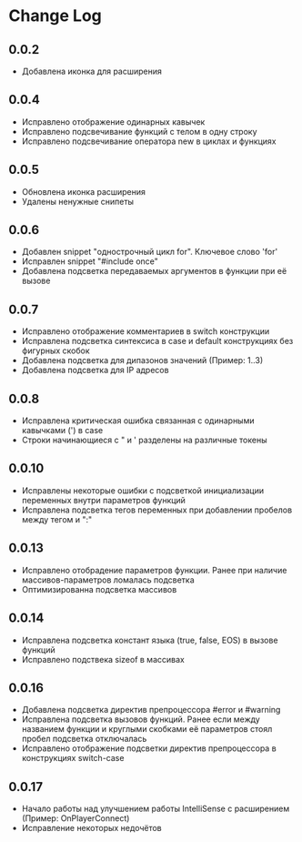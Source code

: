 # Change Log

## 0.0.2

- Добавлена иконка для расширения

## 0.0.4

- Исправлено отображение одинарных кавычек
- Исправлено подсвечивание функций с телом в одну строку
- Исправлено подсвечивание оператора new в циклах и функциях

## 0.0.5

- Обновлена иконка расширения
- Удалены ненужные снипеты

## 0.0.6

- Добавлен snippet "однострочный цикл for". Ключевое слово 'for'
- Исправлен snippet "#include once"
- Добавлена подсветка передаваемых аргументов в функции при её вызове

## 0.0.7

- Исправлено отображение комментариев в switch конструкции
- Исправлена подсветка синтексиса в case и default конструкциях без фигурных скобок
- Добавлена подсветка для дипазонов значений (Пример: 1..3)
- Добавлена подсветка для IP адресов

## 0.0.8

- Исправлена критическая ошибка связанная с одинарными кавычками (') в case
- Строки начинающиеся с " и ' разделены на различные токены

## 0.0.10

- Исправлены некоторые ошибки с подсветкой инициализации переменных внутри параметров функций
- Исправлена подсветка тегов переменных при добавлении пробелов между тегом и ":"

## 0.0.13

- Исправлено отобрадение параметров функции. Ранее при наличие массивов-параметров ломалась подсветка
- Оптимизированна подсветка массивов

## 0.0.14

- Исправлена подсветка констант языка (true, false, EOS) в вызове функций
- Исправлено подствека sizeof в массивах

## 0.0.16

- Добавлена подсветка директив препроцессора #error и #warning 
- Исправлена подсветка вызовов функций. Ранее если между названием функции и круглыми скобками её параметров стоял пробел подсветка отключалась
- Исправлено отображение подсветки директив препроцессора в конструкциях switch-case

## 0.0.17
- Начало работы над улучшением работы IntelliSense с расширением (Пример: OnPlayerConnect)
- Исправление некоторых недочётов